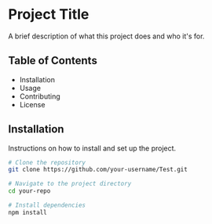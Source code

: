 # Project Title

A brief description of what this project does and who it's for.

## Table of Contents

- Installation
- Usage
- Contributing
- License

## Installation

Instructions on how to install and set up the project.

```bash
# Clone the repository
git clone https://github.com/your-username/Test.git

# Navigate to the project directory
cd your-repo

# Install dependencies
npm install

